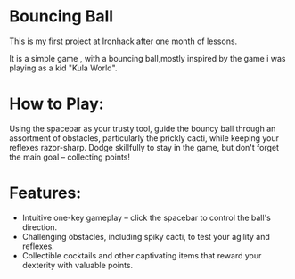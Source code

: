 
# Bouncing Ball
This is my first project at Ironhack after one month of lessons.

It is a simple game , with a bouncing ball,mostly inspired by the game i was playing as a kid "Kula World".

 # How to Play:
Using the spacebar as your trusty tool, guide the bouncy ball through an assortment of obstacles, particularly the prickly cacti, while keeping your reflexes razor-sharp. Dodge skillfully to stay in the game, but don't forget the main goal – collecting points!


# Features:

- Intuitive one-key gameplay – click the spacebar to control the ball's direction.
- Challenging obstacles, including spiky cacti, to test your agility and reflexes.
- Collectible cocktails and other captivating items that reward your dexterity with valuable points.
